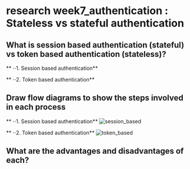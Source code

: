 # research week7_authentication : Stateless vs stateful authentication

## What is session based authentication (stateful) vs token based authentication (stateless)?
** ⋅⋅1. Session based authentication**




** ⋅⋅2. Token based authentication**




## Draw flow diagrams to show the steps involved in each process

** ⋅⋅1. Session based authentication**
![session_based](https://i.imgur.com/cGa7eQn.png)


** ⋅⋅2. Token based authentication**
![token_based](https://i.imgur.com/OCD5AJB.png)




## What are the advantages and disadvantages of each?
